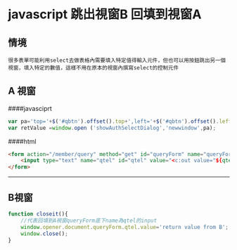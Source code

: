 javascript 跳出視窗B 回填到視窗A
===

情境
---
    很多表單可能利用select去做表格內需要填入特定值得輸入元件，但也可以用按鈕跳出另一個視窗，填入特定的數值，這樣不用在原本的視窗內撰寫select的控制元件

A 視窗
----

####javasciprt
```javascript
var pa='top='+$('#qbtn').offset().top+',left='+$('#qbtn').offset().left+',height=100,width=400,toolbar=no,menubar=no,scrollbars=no, resizable=no,location=no, status=no';
var retValue =window.open ('showAuthSelectDialog','newwindow',pa); 
```

####html
```html
<form action="/member/query" method="get" id="queryForm" name="queryForm">
	<input type="text" name="qtel" id="qtel" value="<c:out value="${qtel}"/>"/><button id="qbtn" onclick="openDialog(this)">說明</button>
</form>
```


---
B視窗
---
```javascript
function closeit(){
    //代表回填到A視窗queryForm底下name為qtel的input
    window.opener.document.queryForm.qtel.value='return value from B';
	window.close(); 
}

```
